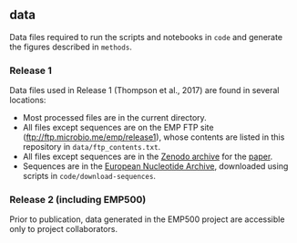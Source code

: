 ## data

Data files required to run the scripts and notebooks in `code` and generate the figures described in `methods`.

### Release 1

Data files used in Release 1 (Thompson et al., 2017) are found in several locations:

* Most processed files are in the current directory.
* All files except sequences are on the EMP FTP site (ftp://ftp.microbio.me/emp/release1), whose contents are listed in this repository in `data/ftp_contents.txt`.
* All files except sequences are in the [Zenodo archive](https://zenodo.org/record/890000) for the [paper](http://doi.org/10.1038/nature24621).
* Sequences are in the [European Nucleotide Archive](http://ebi.ac.uk/ena/), downloaded using scripts in `code/download-sequences`.

### Release 2 (including EMP500)

Prior to publication, data generated in the EMP500 project are accessible only to project collaborators.
